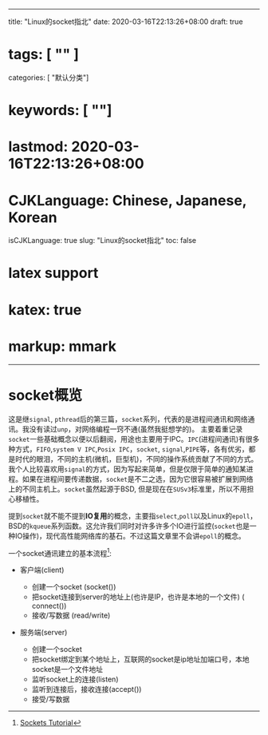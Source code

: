 
---
title: "Linux的socket指北"
date: 2020-03-16T22:13:26+08:00
draft: true
# tags: [ "" ]
categories: [ "默认分类"]
# keywords: [ ""]
# lastmod: 2020-03-16T22:13:26+08:00
# CJKLanguage: Chinese, Japanese, Korean
isCJKLanguage: true
slug: "Linux的socket指北"
toc: false
# latex support
# katex: true
# markup: mmark
---

# socket概览

这是继`signal`, `pthread`后的第三篇，`socket`系列，代表的是进程间通讯和网络通讯。我没有读过`unp`，对网络编程一窍不通(虽然我挺想学的)。 主要着重记录`socket`一些基础概念以便以后翻阅，用途也主要用于IPC。`IPC`(进程间通讯)有很多种方式，`FIFO`,`system V IPC`,`Posix IPC`，`socket`, `signal`,`PIPE`等，各有优劣，都是时代的眼泪，不同的主机(微机，巨型机)，不同的操作系统贡献了不同的方式。我个人比较喜欢用`signal`的方式，因为写起来简单，但是仅限于简单的通知某进程。如果在进程间要传递数据，`socket`是不二之选，因为它很容易被扩展到网络上的不同主机上。`socket`虽然起源于BSD, 但是现在在`SUSv3`标准里，所以不用担心移植性。

提到`socket`就不能不提到**IO复用**的概念，主要指`select`,`poll`以及Linux的`epoll`，BSD的`kqueue`系列函数。这允许我们同时对许多许多个IO进行监控(`socket`也是一种IO操作)，现代高性能网络库的基石。不过这篇文章里不会讲`epoll`的概念。

一个socket通讯建立的基本流程[^1]:
- 客户端(client)
  - 创建一个socket (socket())
  - 把socket连接到server的地址上(也许是IP，也许是本地的一个文件) ( connect())
  - 接收/写数据 (read/write) 

- 服务端(server)
  - 创建一个socket
  - 把socket绑定到某个地址上，互联网的socket是ip地址加端口号，本地socket是一个文件地址
  - 监听socket上的连接(listen)
  - 监听到连接后，接收连接(accept())
  - 接受/写数据
  

[^1]: [Sockets Tutorial](http://www.cs.rpi.edu/~moorthy/Courses/os98/Pgms/socket.html)
